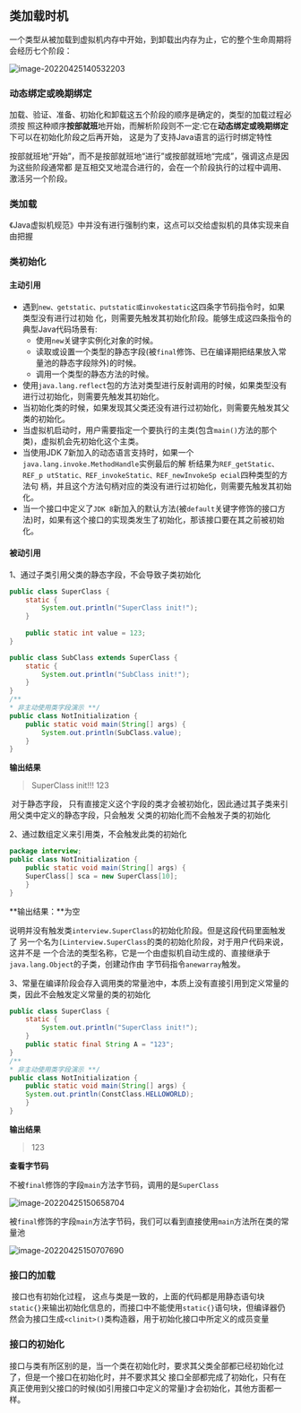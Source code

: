 ## 类加载时机

​		一个类型从被加载到虚拟机内存中开始，到卸载出内存为止，它的整个生命周期将会经历七个阶段：

![image-20220425140532203](https://cdn.jsdelivr.net/gh/zjmJavaByte/images/img/202204251405256.png)

### **动态绑定或晚期绑定**

​		加载、验证、准备、初始化和卸载这五个阶段的顺序是确定的，类型的加载过程必须按 照这种顺序**按部就班**地开始，而解析阶段则不一定:它在**动态绑定或晚期绑定**下可以在初始化阶段之后再开始， 这是为了支持Java语言的运行时绑定特性

​		按部就班地“开始”，而不是按部就班地“进行”或按部就班地“完成”，强调这点是因为这些阶段通常都 是互相交叉地混合进行的，会在一个阶段执行的过程中调用、激活另一个阶段。

### 类加载

​		《Java虚拟机规范》中并没有进行强制约束，这点可以交给虚拟机的具体实现来自由把握

### 类初始化

#### 主动引用

- 遇到`new、getstatic、putstatic或invokestatic`这四条字节码指令时，如果类型没有进行过初始 化，则需要先触发其初始化阶段。能够生成这四条指令的典型Java代码场景有:
  - 使用`new`关键字实例化对象的时候。
  - 读取或设置一个类型的静态字段(被`final`修饰、已在编译期把结果放入常量池的静态字段除外)的时候。
  - 调用一个类型的静态方法的时候。
- 使用`java.lang.reflect`包的方法对类型进行反射调用的时候，如果类型没有进行过初始化，则需要先触发其初始化。
- 当初始化类的时候，如果发现其父类还没有进行过初始化，则需要先触发其父类的初始化。
- 当虚拟机启动时，用户需要指定一个要执行的主类(包含`main()`方法的那个类)，虚拟机会先初始化这个主类。
- 当使用JDK 7新加入的动态语言支持时，如果一个`java.lang.invoke.MethodHandle`实例最后的解 析结果为`REF_getStatic、REF_p utStatic、REF_invokeStatic、REF_newInvokeSp ecial`四种类型的方法句 柄，并且这个方法句柄对应的类没有进行过初始化，则需要先触发其初始化。
- 当一个接口中定义了`JDK 8`新加入的默认方法(被`default`关键字修饰的接口方法)时，如果有这个接口的实现类发生了初始化，那该接口要在其之前被初始化。

#### 被动引用

1、通过子类引用父类的静态字段，不会导致子类初始化

```java
public class SuperClass {
	static {
		System.out.println("SuperClass init!");
	}
  
	public static int value = 123; 
}

public class SubClass extends SuperClass {
	static {
		System.out.println("SubClass init!");
	} 
}
/**
* 非主动使用类字段演示 **/
public class NotInitialization {
	public static void main(String[] args) { 		
  		System.out.println(SubClass.value);
	} 
}
```

**输出结果**

> SuperClass init!!!
> 123

​		对于静态字段， 只有直接定义这个字段的类才会被初始化，因此通过其子类来引用父类中定义的静态字段，只会触发 父类的初始化而不会触发子类的初始化

2、通过数组定义来引用类，不会触发此类的初始化

```java
package interview;
public class NotInitialization {
	public static void main(String[] args) { 
  	SuperClass[] sca = new SuperClass[10];
	} 
}
```

**输出结果：**为空

​		说明并没有触发类`interview.SuperClass`的初始化阶段。但是这段代码里面触发了 另一个名为`[Linterview.SuperClass`的类的初始化阶段，对于用户代码来说，这并不是 一个合法的类型名称，它是一个由虚拟机自动生成的、直接继承于`java.lang.Object`的子类，创建动作由 字节码指令`anewarray`触发。

3、常量在编译阶段会存入调用类的常量池中，本质上没有直接引用到定义常量的类，因此不会触发定义常量的类的初始化

```java
public class SuperClass {
	static {
		System.out.println("SuperClass init!");
	}
	public static final String A = "123"; 
}
/**
* 非主动使用类字段演示 **/
public class NotInitialization {
	public static void main(String[] args) { 		
    System.out.println(ConstClass.HELLOWORLD);
	} 
}

```

**输出结果**

> 123

**查看字节码**

不被`final`修饰的字段`main`方法字节码，调用的是`SuperClass`

![image-20220425150658704](https://cdn.jsdelivr.net/gh/zjmJavaByte/images/img/202204251506730.png)

被`final`修饰的字段`main`方法字节码，我们可以看到直接使用`main`方法所在类的常量池

![image-20220425150707690](https://cdn.jsdelivr.net/gh/zjmJavaByte/images/img/202204251507718.png)

### 接口的加载

​		接口也有初始化过程， 这点与类是一致的，上面的代码都是用静态语句块`static{}`来输出初始化信息的，而接口中不能使用`static{}`语句块，但编译器仍然会为接口生成`<clinit>()`类构造器，用于初始化接口中所定义的成员变量

### 接口的初始化

​		接口与类有所区别的是，当一个类在初始化时，要求其父类全部都已经初始化过了，但是一个接口在初始化时，并不要求其父 接口全部都完成了初始化，只有在真正使用到父接口的时候(如引用接口中定义的常量)才会初始化，其他方面都一样。